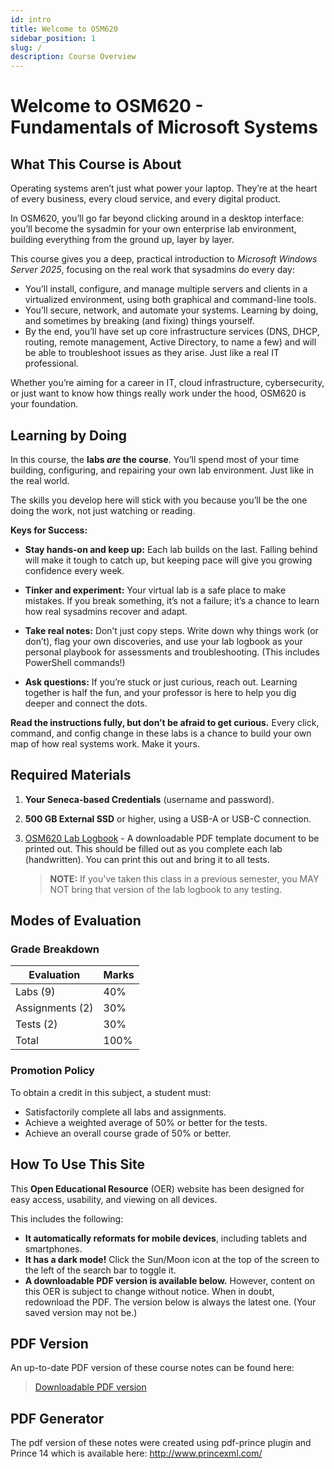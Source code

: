 ```yaml
---
id: intro
title: Welcome to OSM620
sidebar_position: 1
slug: /
description: Course Overview
---
```


# Welcome to OSM620 - Fundamentals of Microsoft Systems

## What This Course is About

Operating systems aren’t just what power your laptop. They’re at the heart of every business, every cloud service, and every digital product.

In OSM620, you’ll go far beyond clicking around in a desktop interface: you’ll become the sysadmin for your own enterprise lab environment, building everything from the ground up, layer by layer.

This course gives you a deep, practical introduction to *Microsoft Windows Server 2025*, focusing on the real work that sysadmins do every day:

* You’ll install, configure, and manage multiple servers and clients in a virtualized environment, using both graphical and command-line tools.
* You’ll secure, network, and automate your systems. Learning by doing, and sometimes by breaking (and fixing) things yourself.
* By the end, you’ll have set up core infrastructure services (DNS, DHCP, routing, remote management, Active Directory, to name a few) and will be able to troubleshoot issues as they arise. Just like a real IT professional.

Whether you’re aiming for a career in IT, cloud infrastructure, cybersecurity, or just want to know how things really work under the hood, OSM620 is your foundation.

## Learning by Doing

In this course, the **labs *are* the course**. You’ll spend most of your time building, configuring, and repairing your own lab environment. Just like in the real world.

The skills you develop here will stick with you because you’ll be the one doing the work, not just watching or reading.

**Keys for Success:**

* **Stay hands-on and keep up:** Each lab builds on the last. Falling behind will make it tough to catch up, but keeping pace will give you growing confidence every week.

* **Tinker and experiment:** Your virtual lab is a safe place to make mistakes. If you break something, it’s not a failure; it’s a chance to learn how real sysadmins recover and adapt.

* **Take real notes:** Don’t just copy steps. Write down why things work (or don’t), flag your own discoveries, and use your lab logbook as your personal playbook for assessments and troubleshooting. (This includes PowerShell commands!)

* **Ask questions:** If you’re stuck or just curious, reach out. Learning together is half the fun, and your professor is here to help you dig deeper and connect the dots.

**Read the instructions fully, but don’t be afraid to get curious.** Every click, command, and config change in these labs is a chance to build your own map of how real systems work. Make it yours.

## Required Materials

1. **Your Seneca-based Credentials** (username and password).
1. **500 GB External SSD** or higher, using a USB-A or USB-C connection.
1. [OSM620 Lab Logbook](/files/osm620-logbook.pdf) - A downloadable PDF template document to be printed out. This should be filled out as you complete each lab (handwritten). You can print this out and bring it to all tests.

    > **NOTE:** If you've taken this class in a previous semester, you MAY NOT bring that version of the lab logbook to any testing.

## Modes of Evaluation

### Grade Breakdown

| **Evaluation** | **Marks** |
| --- | --- |
| Labs (9)  | 40% |
| Assignments (2) | 30% |
| Tests (2) | 30% |
| Total | 100% |

### Promotion Policy

To obtain a credit in this subject, a student must:

* Satisfactorily complete all labs and assignments.
* Achieve a weighted average of 50% or better for the tests.
* Achieve an overall course grade of 50% or better.

## How To Use This Site

This **Open Educational Resource** (OER) website has been designed for easy access, usability, and viewing on all devices.

This includes the following:

* **It automatically reformats for mobile devices**, including tablets and smartphones.
* **It has a dark mode!** Click the Sun/Moon icon at the top of the screen to the left of the search bar to toggle it.
* **A downloadable PDF version is available below.** However, content on this OER is subject to change without notice. When in doubt, redownload the PDF. The version below is always the latest one. (Your saved version may not be.)

## PDF Version

An up-to-date PDF version of these course notes can be found here:

> [Downloadable PDF version](https://seneca-ictoer.github.io/OSM620/pdf/OSM620.pdf)

## PDF Generator

The pdf version of these notes were created using pdf-prince plugin and Prince 14 which is available here: <http://www.princexml.com/>
